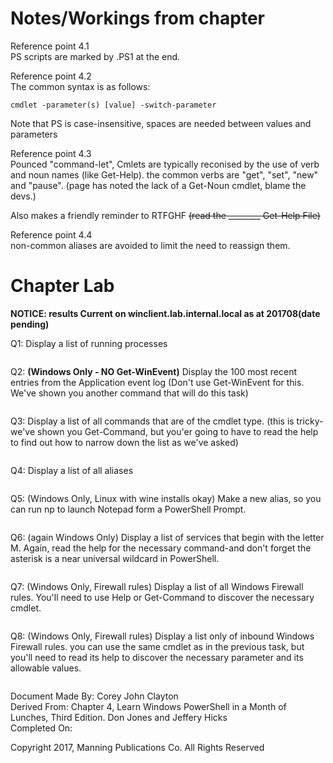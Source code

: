 
# Notes/Workings from chapter

Reference point 4.1  
PS scripts are marked by .PS1 at the end.

Reference point 4.2  
The common syntax is as follows:
```
cmdlet -parameter(s) [value] -switch-parameter
```
Note that PS is case-insensitive, spaces are needed between values and parameters

Reference point 4.3  
Pounced "command-let", Cmlets are typically reconised by the use of verb and noun names (like Get-Help). the common verbs are "get", "set", "new" and "pause". (page has noted the lack of a Get-Noun cmdlet, blame the devs.)

Also makes a friendly reminder to RTFGHF ~~(read the ________ Get-Help File)~~

Reference point 4.4  
non-common aliases are avoided to limit the need to reassign them.


# Chapter Lab
**NOTICE: results Current on winclient.lab.internal.local as at 201708(date pending)**

Q1: Display a list of running processes
```

```


Q2: **(Windows Only - NO Get-WinEvent)** Display the 100 most recent entries from the Application event log (Don't use Get-WinEvent for this. We've shown you another command that will do this task)

```

```

Q3: Display a list of all commands that are of the cmdlet type. (this is tricky-we've shown you Get-Command, but you'er going to have to read the help to find out how to narrow down the list as we've asked)

```

```

Q4: Display a list of all aliases

```

```

Q5: (Windows Only, Linux with wine installs okay) Make a new alias, so you can run np to launch Notepad form a PowerShell Prompt.

```

```

Q6: (again Windows Only) Display a list of services that begin with the letter M. Again, read the help for the necessary command-and don't forget the asterisk is a near universal wildcard in PowerShell.

```

```

Q7: (Windows Only, Firewall rules) Display a list of all Windows Firewall rules. You'll need to use Help or Get-Command to discover the necessary cmdlet.

```

```

Q8: (Windows Only, Firewall rules) Display a list only of inbound Windows Firewall rules. you can use the same cmdlet as in the previous task, but you'll need to read its help to discover the necessary parameter and its allowable values.

```

```

Document Made By: Corey John Clayton  
Derived From: Chapter 4, Learn Windows PowerShell in a Month of Lunches, Third Edition. Don Jones and Jeffery Hicks  
Completed On:  

Copyright 2017, Manning Publications Co. All Rights Reserved
